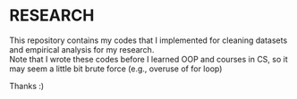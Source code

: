 # RESEARCH

This repository contains my codes that I implemented for cleaning datasets and empirical analysis for my research. <br> 
Note that I wrote these codes before I learned OOP and courses in CS, so it may seem a little bit brute force (e.g., overuse of for loop) <br>

Thanks :)

